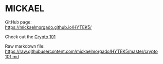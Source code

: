 # MICKAEL  
GitHub page:  
https://mickaelmorgado.github.io/HYTEK5/

Check out the [Crypto 101](https://markdown-preview.github.io/?url=https://raw.githubusercontent.com/mickaelmorgado/HYTEK5/master/crypto101.md)

Raw markdown file:  
https://raw.githubusercontent.com/mickaelmorgado/HYTEK5/master/crypto101.md

